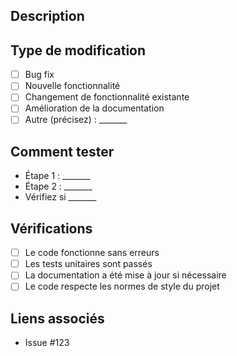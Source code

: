 ## Description

<!-- Décrivez brièvement les changements que vous avez effectués dans cette PR. -->

## Type de modification

<!-- Cochez ce qui s'applique (vous pouvez laisser plusieurs cases cochées) -->
- [ ] Bug fix
- [ ] Nouvelle fonctionnalité
- [ ] Changement de fonctionnalité existante
- [ ] Amélioration de la documentation
- [ ] Autre (précisez) : _______

## Comment tester

<!-- Expliquez comment tester ces changements. -->
- Étape 1 : _______
- Étape 2 : _______
- Vérifiez si _______

## Vérifications

<!-- Assurez-vous que les éléments suivants sont respectés avant de soumettre la PR : -->
- [ ] Le code fonctionne sans erreurs
- [ ] Les tests unitaires sont passés
- [ ] La documentation a été mise à jour si nécessaire
- [ ] Le code respecte les normes de style du projet

## Liens associés

<!-- Si applicable, fournissez des liens vers des tickets ou issues associés. -->
- Issue #123

